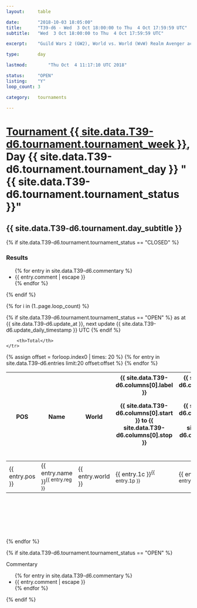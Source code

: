 ```yaml
---
layout: 	table

date: 		"2018-10-03 18:05:00"
title: 		"T39-d6 - Wed  3 Oct 18:00:00 to Thu  4 Oct 17:59:59 UTC"
subtitle: 	"Wed  3 Oct 18:00:00 to Thu  4 Oct 17:59:59 UTC"

excerpt:    "Guild Wars 2 (GW2), World vs. World (WvW) Realm Avenger achivement Tournament. \"Every Kill Counts\""

type:       day

lastmod: 		"Thu Oct  4 11:17:10 UTC 2018"

status:     "OPEN"
listing:    "Y"
loop_count: 3

category: 	tournaments

---
```

<div class="table_header">
    <h1><a href="{{ site.data.T39-d6.tournament.week_url }}">Tournament {{ site.data.T39-d6.tournament.tournament_week }}</a>, Day {{ site.data.T39-d6.tournament.tournament_day }} "{{ site.data.T39-d6.tournament.tournament_status }}"</h1>
    <h2>{{ site.data.T39-d6.tournament.day_subtitle }}</h2> 
</div>

{% if site.data.T39-d6.tournament.tournament_status == "CLOSED" %} 
<div class="commentary">
  <h3>Results</h3>
  <ul>
    {% for entry in site.data.T39-d6.commentary %}
    <li class="commentary_list">{{ entry.comment | escape }}</li>
    {% endfor %}
  </ul>
</div>
{% endif %}


{% for i in (1..page.loop_count) %}

{% if site.data.T39-d6.tournament.tournament_status == "OPEN" %} 
<span class="table_nextupdate">as at {{ site.data.T39-d6.update_at }}, next update {{ site.data.T39-d6.update_daily_timestamp }} UTC</span> 
{% endif %}

<table class="day_table">
  <colgroup>
    <col style="width:18px">
    <col style="width:55px">
    <col style="width:55px">
    <col style="width:12px">
    <col style="width:12px">
    <col style="width:12px">
    <col style="width:12px">
    <col style="width:12px">
    <col style="width:12px">
    <col style="width:12px">
    <col style="width:12px">
    <col style="width:12px">
    <col style="width:12px">
    <col style="width:12px">
    <col style="width:12px">
    <col style="width:12px">
    <col style="width:12px">
    <col style="width:12px">
    <col style="width:12px">
    <col style="width:12px">
    <col style="width:12px">
    <col style="width:12px">
    <col style="width:12px">
    <col style="width:12px">
    <col style="width:12px">
    <col style="width:12px">
    <col style="width:12px">
    <col style="width:18px">
  </colgroup>  
  <thead>
    <tr>
        <th>POS</th>
        <th class="AlignLeft">Name</th>
        <th class="AlignLeft">World</th>

<th><div class="label">{{ site.data.T39-d6.columns[0].label }}<p class="onhover">{{ site.data.T39-d6.columns[0].start }} to {{ site.data.T39-d6.columns[0].stop }}</p></div>​</th>
<th><div class="label">{{ site.data.T39-d6.columns[1].label }}<p class="onhover">{{ site.data.T39-d6.columns[1].start }} to {{ site.data.T39-d6.columns[1].stop }}</p></div>​</th>
<th><div class="label">{{ site.data.T39-d6.columns[2].label }}<p class="onhover">{{ site.data.T39-d6.columns[2].start }} to {{ site.data.T39-d6.columns[2].stop }}</p></div>​</th>
<th><div class="label">{{ site.data.T39-d6.columns[3].label }}<p class="onhover">{{ site.data.T39-d6.columns[3].start }} to {{ site.data.T39-d6.columns[3].stop }}</p></div>​</th>
<th><div class="label">{{ site.data.T39-d6.columns[4].label }}<p class="onhover">{{ site.data.T39-d6.columns[4].start }} to {{ site.data.T39-d6.columns[4].stop }}</p></div>​</th>
<th><div class="label">{{ site.data.T39-d6.columns[5].label }}<p class="onhover">{{ site.data.T39-d6.columns[5].start }} to {{ site.data.T39-d6.columns[5].stop }}</p></div>​</th>
<th><div class="label">{{ site.data.T39-d6.columns[6].label }}<p class="onhover">{{ site.data.T39-d6.columns[6].start }} to {{ site.data.T39-d6.columns[6].stop }}</p></div>​</th>
<th><div class="label">{{ site.data.T39-d6.columns[7].label }}<p class="onhover">{{ site.data.T39-d6.columns[7].start }} to {{ site.data.T39-d6.columns[7].stop }}</p></div>​</th>
<th><div class="label">{{ site.data.T39-d6.columns[8].label }}<p class="onhover">{{ site.data.T39-d6.columns[8].start }} to {{ site.data.T39-d6.columns[8].stop }}</p></div>​</th>
<th><div class="label">{{ site.data.T39-d6.columns[9].label }}<p class="onhover">{{ site.data.T39-d6.columns[9].start }} to {{ site.data.T39-d6.columns[9].stop }}</p></div>​</th>
<th><div class="label">{{ site.data.T39-d6.columns[10].label }}<p class="onhover">{{ site.data.T39-d6.columns[10].start }} to {{ site.data.T39-d6.columns[10].stop }}</p></div>​</th>

<th><div class="label">{{ site.data.T39-d6.columns[11].label }}<p class="onhover">{{ site.data.T39-d6.columns[11].start }} to {{ site.data.T39-d6.columns[11].stop }}</p></div>​</th>
<th><div class="label">{{ site.data.T39-d6.columns[12].label }}<p class="onhover">{{ site.data.T39-d6.columns[12].start }} to {{ site.data.T39-d6.columns[12].stop }}</p></div>​</th>
<th><div class="label">{{ site.data.T39-d6.columns[13].label }}<p class="onhover">{{ site.data.T39-d6.columns[13].start }} to {{ site.data.T39-d6.columns[13].stop }}</p></div>​</th>
<th><div class="label">{{ site.data.T39-d6.columns[14].label }}<p class="onhover">{{ site.data.T39-d6.columns[14].start }} to {{ site.data.T39-d6.columns[14].stop }}</p></div>​</th>
<th><div class="label">{{ site.data.T39-d6.columns[15].label }}<p class="onhover">{{ site.data.T39-d6.columns[15].start }} to {{ site.data.T39-d6.columns[15].stop }}</p></div>​</th>
<th><div class="label">{{ site.data.T39-d6.columns[16].label }}<p class="onhover">{{ site.data.T39-d6.columns[16].start }} to {{ site.data.T39-d6.columns[16].stop }}</p></div>​</th>
<th><div class="label">{{ site.data.T39-d6.columns[17].label }}<p class="onhover">{{ site.data.T39-d6.columns[17].start }} to {{ site.data.T39-d6.columns[17].stop }}</p></div>​</th>
<th><div class="label">{{ site.data.T39-d6.columns[18].label }}<p class="onhover">{{ site.data.T39-d6.columns[18].start }} to {{ site.data.T39-d6.columns[18].stop }}</p></div>​</th>
<th><div class="label">{{ site.data.T39-d6.columns[19].label }}<p class="onhover">{{ site.data.T39-d6.columns[19].start }} to {{ site.data.T39-d6.columns[19].stop }}</p></div>​</th>
<th><div class="label">{{ site.data.T39-d6.columns[20].label }}<p class="onhover">{{ site.data.T39-d6.columns[20].start }} to {{ site.data.T39-d6.columns[20].stop }}</p></div>​</th>

<th><div class="label">{{ site.data.T39-d6.columns[21].label }}<p class="onhover">{{ site.data.T39-d6.columns[21].start }} to {{ site.data.T39-d6.columns[21].stop }}</p></div>​</th>
<th><div class="label">{{ site.data.T39-d6.columns[22].label }}<p class="onhover">{{ site.data.T39-d6.columns[22].start }} to {{ site.data.T39-d6.columns[22].stop }}</p></div>​</th>
<th><div class="label">{{ site.data.T39-d6.columns[23].label }}<p class="onhover">{{ site.data.T39-d6.columns[23].start }} to {{ site.data.T39-d6.columns[23].stop }}</p></div>​</th>

        <th>Total</th>
    </tr>
  </thead>
  {% assign offset = forloop.index0 | times: 20 %}
<tbody>
{% for entry in site.data.T39-d6.entries limit:20 offset:offset %}
  <tr>
    <td class="pl{{ entry.pos }}">{{ entry.pos }}</td>
    <td class="AlignLeft">{{ entry.name }}<sup>{{ entry.reg }}</sup></td>
    <td class="AlignLeft">{{ entry.world }}</td>
    <td class="pl{{ entry.1p }}">{{ entry.1c }}<sup>{{ entry.1p }}</sup></td>
    <td class="pl{{ entry.2p }}">{{ entry.2c }}<sup>{{ entry.2p }}</sup></td>
    <td class="pl{{ entry.3p }}">{{ entry.3c }}<sup>{{ entry.3p }}</sup></td>
    <td class="pl{{ entry.4p }}">{{ entry.4c }}<sup>{{ entry.4p }}</sup></td>
    <td class="pl{{ entry.5p }}">{{ entry.5c }}<sup>{{ entry.5p }}</sup></td>
    <td class="pl{{ entry.6p }}">{{ entry.6c }}<sup>{{ entry.6p }}</sup></td>
    <td class="pl{{ entry.7p }}">{{ entry.7c }}<sup>{{ entry.7p }}</sup></td>
    <td class="pl{{ entry.8p }}">{{ entry.8c }}<sup>{{ entry.8p }}</sup></td>
    <td class="pl{{ entry.9p }}">{{ entry.9c }}<sup>{{ entry.9p }}</sup></td>
    <td class="pl{{ entry.10p }}">{{ entry.10c }}<sup>{{ entry.10p }}</sup></td>
    <td class="pl{{ entry.11p }}">{{ entry.11c }}<sup>{{ entry.11p }}</sup></td>
    <td class="pl{{ entry.12p }}">{{ entry.12c }}<sup>{{ entry.12p }}</sup></td>
    <td class="pl{{ entry.13p }}">{{ entry.13c }}<sup>{{ entry.13p }}</sup></td>
    <td class="pl{{ entry.14p }}">{{ entry.14c }}<sup>{{ entry.14p }}</sup></td>
    <td class="pl{{ entry.15p }}">{{ entry.15c }}<sup>{{ entry.15p }}</sup></td>
    <td class="pl{{ entry.16p }}">{{ entry.16c }}<sup>{{ entry.16p }}</sup></td>
    <td class="pl{{ entry.17p }}">{{ entry.17c }}<sup>{{ entry.17p }}</sup></td>
    <td class="pl{{ entry.18p }}">{{ entry.18c }}<sup>{{ entry.18p }}</sup></td>
    <td class="pl{{ entry.19p }}">{{ entry.19c }}<sup>{{ entry.19p }}</sup></td>
    <td class="pl{{ entry.20p }}">{{ entry.20c }}<sup>{{ entry.20p }}</sup></td>
    <td class="pl{{ entry.21p }}">{{ entry.21c }}<sup>{{ entry.21p }}</sup></td>
    <td class="pl{{ entry.22p }}">{{ entry.22c }}<sup>{{ entry.22p }}</sup></td>
    <td class="pl{{ entry.23p }}">{{ entry.23c }}<sup>{{ entry.23p }}</sup></td>
    <td class="pl{{ entry.24p }}">{{ entry.24c }}<sup>{{ entry.24p }}</sup></td>
    <td>{{ entry.total }}</td>
  </tr>
{% endfor %}  
</tbody>
</table>
<div class="leaderboard">
  <script async src="//pagead2.googlesyndication.com/pagead/js/adsbygoogle.js"></script>
  <!-- 728x90 -->
  <ins class="adsbygoogle"
       style="display:inline-block;width:728px;height:90px"
       data-ad-client="ca-pub-3274917281288240"
       data-ad-slot="3870538733"></ins>
  <script>
  (adsbygoogle = window.adsbygoogle || []).push({});
  </script>    
</div>
<br />
{% endfor %}

{% if site.data.T39-d6.tournament.tournament_status == "OPEN" %} 
<div class="commentary">
  <span class="commentary_title">Commentary</span>
  <ul>
    {% for entry in site.data.T39-d6.commentary %}
    <li class="commentary_list">{{ entry.comment | escape }}</li>
    {% endfor %}
  </ul>
</div>
{% endif %}



